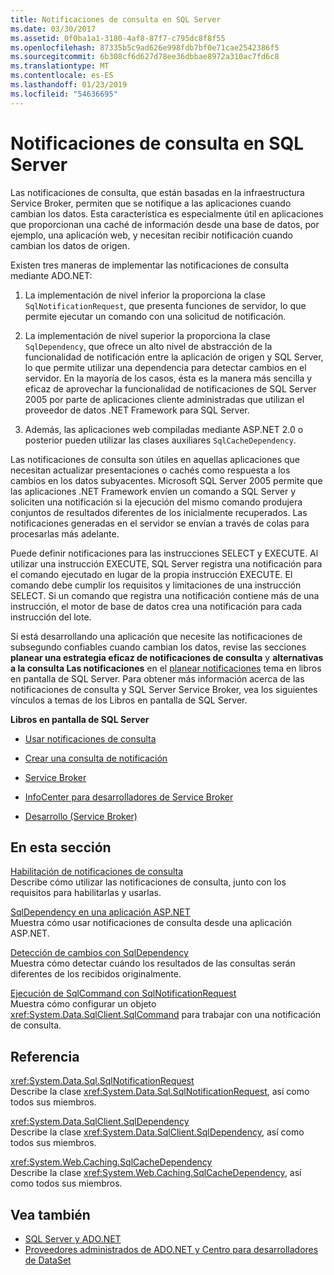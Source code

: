 ```yaml
---
title: Notificaciones de consulta en SQL Server
ms.date: 03/30/2017
ms.assetid: 0f0ba1a1-3180-4af8-87f7-c795dc8f8f55
ms.openlocfilehash: 87335b5c9ad626e998fdb7bf0e71cae2542386f5
ms.sourcegitcommit: 6b308cf6d627d78ee36dbbae8972a310ac7fd6c8
ms.translationtype: MT
ms.contentlocale: es-ES
ms.lasthandoff: 01/23/2019
ms.locfileid: "54636695"
---
```

# <a name="query-notifications-in-sql-server"></a>Notificaciones de consulta en SQL Server
Las notificaciones de consulta, que están basadas en la infraestructura Service Broker, permiten que se notifique a las aplicaciones cuando cambian los datos. Esta característica es especialmente útil en aplicaciones que proporcionan una caché de información desde una base de datos, por ejemplo, una aplicación web, y necesitan recibir notificación cuando cambian los datos de origen.  
  
 Existen tres maneras de implementar las notificaciones de consulta mediante ADO.NET:  
  
1.  La implementación de nivel inferior la proporciona la clase `SqlNotificationRequest`, que presenta funciones de servidor, lo que permite ejecutar un comando con una solicitud de notificación.  
  
2.  La implementación de nivel superior la proporciona la clase `SqlDependency`, que ofrece un alto nivel de abstracción de la funcionalidad de notificación entre la aplicación de origen y SQL Server, lo que permite utilizar una dependencia para detectar cambios en el servidor. En la mayoría de los casos, ésta es la manera más sencilla y eficaz de aprovechar la funcionalidad de notificaciones de SQL Server 2005 por parte de aplicaciones cliente administradas que utilizan el proveedor de datos .NET Framework para SQL Server.  
  
3.  Además, las aplicaciones web compiladas mediante ASP.NET 2.0 o posterior pueden utilizar las clases auxiliares `SqlCacheDependency`.  
  
 Las notificaciones de consulta son útiles en aquellas aplicaciones que necesitan actualizar presentaciones o cachés como respuesta a los cambios en los datos subyacentes. Microsoft SQL Server 2005 permite que las aplicaciones .NET Framework envíen un comando a SQL Server y soliciten una notificación si la ejecución del mismo comando produjera conjuntos de resultados diferentes de los inicialmente recuperados. Las notificaciones generadas en el servidor se envían a través de colas para procesarlas más adelante.  
  
 Puede definir notificaciones para las instrucciones SELECT y EXECUTE. Al utilizar una instrucción EXECUTE, SQL Server registra una notificación para el comando ejecutado en lugar de la propia instrucción EXECUTE. El comando debe cumplir los requisitos y limitaciones de una instrucción SELECT. Si un comando que registra una notificación contiene más de una instrucción, el motor de base de datos crea una notificación para cada instrucción del lote.  
  
 Si está desarrollando una aplicación que necesite las notificaciones de subsegundo confiables cuando cambian los datos, revise las secciones **planear una estrategia eficaz de notificaciones de consulta** y **alternativas a la consulta Las notificaciones** en el [planear notificaciones](https://go.microsoft.com/fwlink/?LinkId=211984) tema en libros en pantalla de SQL Server. Para obtener más información acerca de las notificaciones de consulta y SQL Server Service Broker, vea los siguientes vínculos a temas de los Libros en pantalla de SQL Server.  
  
 **Libros en pantalla de SQL Server**  
  
-   [Usar notificaciones de consulta](https://msdn.microsoft.com/library/ms175110.aspx)  
  
-   [Crear una consulta de notificación](https://msdn.microsoft.com/library/ms181122.aspx)  
  
-   [Service Broker](https://msdn.microsoft.com/library/bb522889.aspx)  
  
-   [InfoCenter para desarrolladores de Service Broker](https://msdn.microsoft.com/library/ms166100.aspx)  
  
-   [Desarrollo (Service Broker)](https://msdn.microsoft.com/library/bb522908.aspx)  
  
## <a name="in-this-section"></a>En esta sección  
 [Habilitación de notificaciones de consulta](../../../../../docs/framework/data/adonet/sql/enabling-query-notifications.md)  
 Describe cómo utilizar las notificaciones de consulta, junto con los requisitos para habilitarlas y usarlas.  
  
 [SqlDependency en una aplicación ASP.NET](../../../../../docs/framework/data/adonet/sql/sqldependency-in-an-aspnet-app.md)  
 Muestra cómo usar notificaciones de consulta desde una aplicación ASP.NET.  
  
 [Detección de cambios con SqlDependency](../../../../../docs/framework/data/adonet/sql/detecting-changes-with-sqldependency.md)  
 Muestra cómo detectar cuándo los resultados de las consultas serán diferentes de los recibidos originalmente.  
  
 [Ejecución de SqlCommand con SqlNotificationRequest](../../../../../docs/framework/data/adonet/sql/sqlcommand-execution-with-a-sqlnotificationrequest.md)  
 Muestra cómo configurar un objeto <xref:System.Data.SqlClient.SqlCommand> para trabajar con una notificación de consulta.  
  
## <a name="reference"></a>Referencia  
 <xref:System.Data.Sql.SqlNotificationRequest>  
 Describe la clase <xref:System.Data.Sql.SqlNotificationRequest>, así como todos sus miembros.  
  
 <xref:System.Data.SqlClient.SqlDependency>  
 Describe la clase <xref:System.Data.SqlClient.SqlDependency>, así como todos sus miembros.  
  
 <xref:System.Web.Caching.SqlCacheDependency>  
 Describe la clase <xref:System.Web.Caching.SqlCacheDependency>, así como todos sus miembros.  
  
## <a name="see-also"></a>Vea también
- [SQL Server y ADO.NET](../../../../../docs/framework/data/adonet/sql/index.md)
- [Proveedores administrados de ADO.NET y Centro para desarrolladores de DataSet](https://go.microsoft.com/fwlink/?LinkId=217917)
